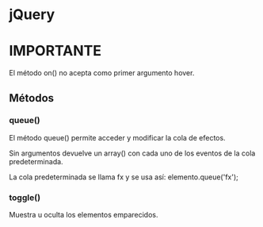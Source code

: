 # jQuery

# IMPORTANTE

El método on() no acepta como primer argumento hover.

## Métodos 

### queue()

El método queue() permite acceder y modificar la cola de efectos.

Sin argumentos devuelve un array() con cada uno de los eventos de la cola predeterminada.

La cola predeterminada se llama fx y se usa así: elemento.queue('fx');

### toggle()

Muestra u oculta los elementos emparecidos.


